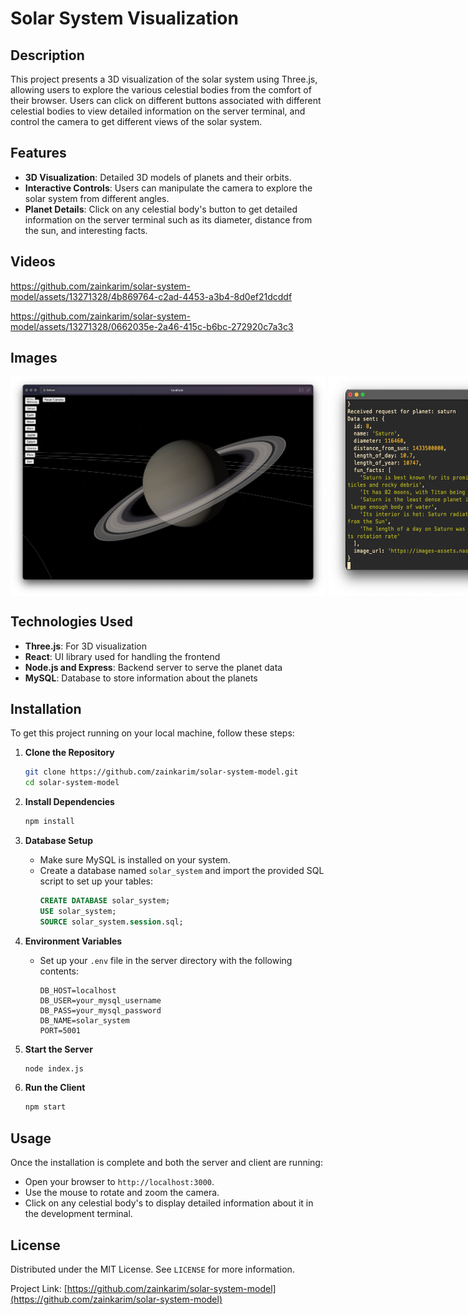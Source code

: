 
# Solar System Visualization

## Description
This project presents a 3D visualization of the solar system using Three.js, allowing users to explore the various celestial bodies from the comfort of their browser. Users can click on different buttons associated with different celestial bodies to view detailed information on the server terminal, and control the camera to get different views of the solar system.

## Features
- **3D Visualization**: Detailed 3D models of planets and their orbits.
- **Interactive Controls**: Users can manipulate the camera to explore the solar system from different angles.
- **Planet Details**: Click on any celestial body's button to get detailed information on the server terminal such as its diameter, distance from the sun, and interesting facts.

## Videos


https://github.com/zainkarim/solar-system-model/assets/13271328/4b869764-c2ad-4453-a3b4-8d0ef21dcddf



https://github.com/zainkarim/solar-system-model/assets/13271328/0662035e-2a46-415c-b6bc-272920c7a3c3



## Images
<div style="display:flex">
    <img src="./images/saturn_screenshot.png" alt="Saturn Screenshot" style="width:100%; margin-right:5px;">
    <img src="./images/terminal_screenshot.png" alt="Terminal Screenshot" style="width:100%;
    ">
</div>

## Technologies Used
- **Three.js**: For 3D visualization
- **React**: UI library used for handling the frontend
- **Node.js and Express**: Backend server to serve the planet data
- **MySQL**: Database to store information about the planets

## Installation
To get this project running on your local machine, follow these steps:

1. **Clone the Repository**
   ```bash
   git clone https://github.com/zainkarim/solar-system-model.git
   cd solar-system-model
   ```

2. **Install Dependencies**
   ```bash
   npm install
   ```

3. **Database Setup**
   - Make sure MySQL is installed on your system.
   - Create a database named `solar_system` and import the provided SQL script to set up your tables:
     ```sql
     CREATE DATABASE solar_system;
     USE solar_system;
     SOURCE solar_system.session.sql;
     ```

4. **Environment Variables**
   - Set up your `.env` file in the server directory with the following contents:
     ```
     DB_HOST=localhost
     DB_USER=your_mysql_username
     DB_PASS=your_mysql_password
     DB_NAME=solar_system
     PORT=5001
     ```

5. **Start the Server**
   ```bash
   node index.js
   ```

6. **Run the Client**
   ```bash
   npm start
   ```

## Usage
Once the installation is complete and both the server and client are running:
- Open your browser to `http://localhost:3000`.
- Use the mouse to rotate and zoom the camera.
- Click on any celestial body's to display detailed information about it in the development terminal.

## License
Distributed under the MIT License. See `LICENSE` for more information.

Project Link: [https://github.com/zainkarim/solar-system-model](https://github.com/zainkarim/solar-system-model)
